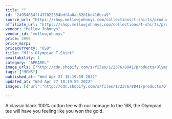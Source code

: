 ```yaml
---
title: ""
id: "24954654ff437022354bdf4a0ac82b1bd416bca9"
source_url: "https://shop.mellowjohnnys.com/collections/t-shirts/products/mjs-olympiad-t-shirt"
affiliate_url: "https://shop.mellowjohnnys.com/collections/t-shirts/products/mjs-olympiad-t-shirt"
vendor: "Mellow Johnnys"
vendor_id: "mellowjohnnys"
price: 2999
price_msrp: 
pricecurrency: "USD"
title: "MJ's Olympiad T-Shirt"
availability: 1
category: "APPAREL"
image_urls: ["http://cdn.shopify.com/s/files/1/2376/8841/products/Olympic_1200x1200.jpg?v=1603999824","http://cdn.shopify.com/s/files/1/2376/8841/products/Olympicback_1200x1200.jpg?v=1603999824"]
tags: ["MENS"]
published_at: "Wed Apr 27 18:19:59 2022"
updated_at: "Wed Apr 27 18:19:59 2022"
images: [{"url":"http://cdn.shopify.com/s/files/1/2376/8841/products/Olympic_1200x1200.jpg?v=1603999824","path":"full/39482a588c7b08a336239dde3bdd2ce15d79a3db.jpg","checksum":"4a1e74415a47e78fb0516fe705e5ead1","status":"downloaded"},{"url":"http://cdn.shopify.com/s/files/1/2376/8841/products/Olympicback_1200x1200.jpg?v=1603999824","path":"full/8e010a1be20663e7732f745b7a8ddfeaae885112.jpg","checksum":"6d289f4285244740777815d61ae910b6","status":"downloaded"}]

---
```

A classic black 100% cotton tee with our homage to the '68, the Olympiad tee will have you feeling like you won the gold.